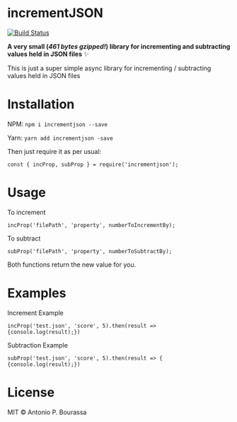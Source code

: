 # incrementJSON
[![Build Status](https://travis-ci.org/Abourass/incrementJSON.svg?branch=master)](https://travis-ci.org/Abourass/incrementJSON)

**A very small (*461 bytes gzipped!*) library for incrementing and subtracting values held in JSON files** ✨

This is just a super simple async library for incrementing / subtracting values held in JSON files

# Installation
NPM: 
  `npm i incrementjson --save`

Yarn: 
  `yarn add incrementjson -save`

Then just require it as per usual:

`const { incProp, subProp } = require('incrementjson');`

# Usage
To increment

`incProp('filePath', 'property', numberToIncrementBy);`

To subtract

`subProp('filePath', 'property', numberToSubtractBy);`

Both functions return the new value for you. 

# Examples
Increment Example

  `incProp('test.json', 'score', 5).then(result => {console.log(result);})`

Subtraction Example

  `subProp('test.json', 'score', 5).then(result => { {console.log(result);})`

# License

MIT © Antonio P. Bourassa
